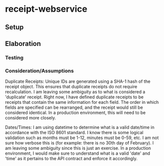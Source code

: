 # receipt-webservice

## Setup

## Elaboration

### Testing

### Consideration/Assumptions
Duplicate Receipts: Unique IDs are generated using a SHA-1 hash of the receipt object. This ensures that duplicate receipts do not require recalculation. I am leaving some ambiguity as to what is considered a 'duplicate' receipt. Right now, I have defined duplicate receipts to be receipts that contain the same information for each field. The order in which fields are specified can be rearranged, and the receipt would still be considered identical. In a production environment, this will need to be considered more closely.

Dates/Times: I am using datetime to determine what is a valid date/time in accordance with the ISO 8601 standard. I know there is some logical validation such as months must be 1-12, minutes must be 0-59, etc. I am not sure how verbose this is (for example: there is no 30th day of February). I am leaving some ambiguity since this is just an exercise. In a production environment, I would make sure to understand what is a valid 'date' and 'time' as it pertains to the API contract and enforce it accordingly.

